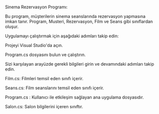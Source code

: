 Sinema Rezervasyon Programı:

Bu program, müşterilerin sinema seanslarında rezervasyon yapmasına imkan tanır. Program, Musteri, Rezervasyon, Film ve Seans gibi sınıflardan oluşur.

Uygulamayı çalıştırmak için aşağıdaki adımları takip edin:

Projeyi Visual Studio'da açın.

Program.cs dosyasını bulun ve çalıştırın.

Sizi karşılayan arayüzde gerekli bilgileri girin ve devamındaki adımları takip edin. 

Film.cs: Filmleri temsil eden sınıfı içerir.

Seans.cs:  Film seanslarını temsil eden sınıfı içerir. 

Program.cs : Kullanıcı ile etkileşim sağlayan ana uygulama dosyasıdır.

Salon.cs:  Salon bilgilerini içeren sınıftır. 

